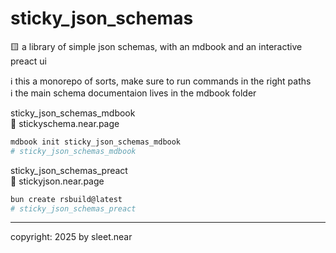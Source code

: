 # sticky_json_schemas
🟨 a library of simple json schemas, with an mdbook and an interactive preact ui

ℹ️ this a monorepo of sorts, make sure to run commands in the right paths
<br/>
ℹ️ the main schema documentaion lives in the mdbook folder

sticky_json_schemas_mdbook
<br/>
🔗 stickyschema.near.page
```sh
mdbook init sticky_json_schemas_mdbook
# sticky_json_schemas_mdbook
```

sticky_json_schemas_preact
<br/>
🔗 stickyjson.near.page
```sh
bun create rsbuild@latest
# sticky_json_schemas_preact
```

---

copyright: 2025 by sleet.near